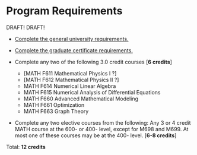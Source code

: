 Program Requirements
====================

DRAFT! DRAFT!

* [Complete the general university requirements.](http://catalog.uaf.edu/graduate/)

* [Complete the graduate certificate requirements.](http://catalog.uaf.edu/graduate/#GraduateCertificate)

* Complete any two of the following 3.0 credit courses [**6 credits**]
  * [MATH F611 Mathematical Physics I  ?]
  * [MATH F612 Mathematical Physics II  ?]
  * MATH F614 Numerical Linear Algebra
  * MATH F615 Numerical Analysis of Differential Equations
  * MATH F660 Advanced Mathematical Modeling
  * MATH F661 Optimization
  * MATH F663 Graph Theory

* Complete any two elective courses from the following: Any 3 or 4 credit MATH course at the 600- or 400- level, except for M698 and M699.  At most one of these courses may be at the 400- level. [**6-8 credits**]

Total: **12 credits**


